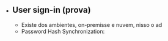 - ## User sign-in (prova)
	- Existe dos ambientes, on-premisse e nuvem, nisso o ad
	- Password Hash Synchronization: